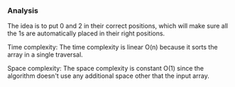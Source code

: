 ### Analysis

The idea is to put 0 and 2 in their correct positions, which will make sure all the 1s are automatically placed in their right positions.

Time complexity: The time complexity is linear O(n) because it sorts the array in a single traversal.

Space complexity: The space complexity is constant O(1) since the algorithm doesn't use any additional space other that the input array.